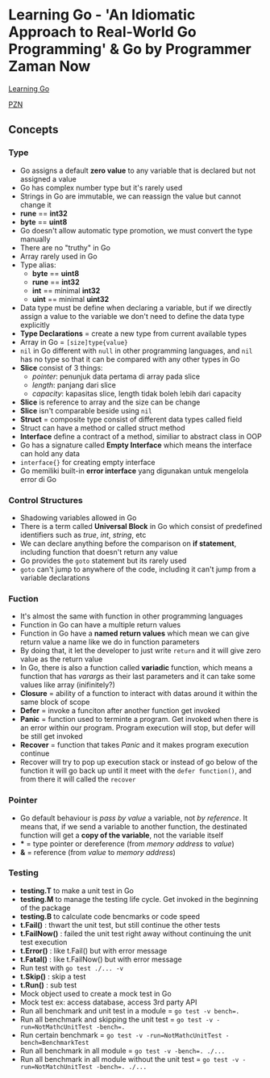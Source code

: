 # Learning Go - 'An Idiomatic Approach to Real-World Go Programming' & Go by Programmer Zaman Now

[Learning Go](https://www.oreilly.com/library/view/learning-go/9781492077206/)

[PZN](https://www.programmerzamannow.com/)

## Concepts

### Type

- Go assigns a default **zero value** to any variable that is declared but not assigned a value
- Go has complex number type but it's rarely used
- Strings in Go are immutable, we can reassign the value but cannot change it
- **rune** == **int32**
- **byte** == **uint8**
- Go doesn't allow automatic type promotion, we must convert the type manually
- There are no "truthy" in Go
- Array rarely used in Go
- Type alias:
  - **byte** == **uint8**
  - **rune** == **int32**
  - **int** == minimal **int32**
  - **uint** == minimal **uint32**
- Data type must be define when declaring a variable, but if we directly assign a value to the variable we don't need to define the data type explicitly
- **Type Declarations** = create a new type from current available types
- Array in Go = `[size]type{value}`
- `nil` in Go different with `null` in other programming languages, and `nil` has no type so that it can be compared with any other types in Go
- **Slice** consist of 3 things:
  - _pointer_: penunjuk data pertama di array pada slice
  - _length_: panjang dari slice
  - _capacity_: kapasitas slice, length tidak boleh lebih dari capacity
- **Slice** is reference to array and the size can be change
- **Slice** isn't comparable beside using `nil`
- **Struct** = composite type consist of different data types called field
- Struct can have a method or called struct method
- **Interface** define a contract of a method, similiar to abstract class in OOP
- Go has a signature called **Empty Interface** which means the interface can hold any data
- `interface{}` for creating empty interface
- Go memiliki built-in **error interface** yang digunakan untuk mengelola error di Go

### Control Structures

- Shadowing variables allowed in Go
- There is a term called **Universal Block** in Go which consist of predefined identifiers such as _true_, _int_, _string_, etc
- We can declare anything before the comparison on **if statement**, including function that doesn't return any value
- Go provides the `goto` statement but its rarely used
- `goto` can't jump to anywhere of the code, including it can't jump from a variable declarations

### Fuction

- It's almost the same with function in other programming languages
- Function in Go can have a multiple return values
- Function in Go have a **named return values** which mean we can give return value a name like we do in function parameters
- By doing that, it let the developer to just write `return` and it will give zero value as the return value
- In Go, there is also a function called **variadic** function, which means a function that has _varargs_ as their last parameters and it can take some values like array (inifinitely?)
- **Closure** = ability of a function to interact with datas around it within the same block of scope
- **Defer** = invoke a funciton after another function get invoked
- **Panic** = function used to terminte a program. Get invoked when there is an error within our program. Program execution will stop, but defer will be still get invoked
- **Recover** = function that takes _Panic_ and it makes program execution continue
- Recover will try to pop up execution stack or instead of go below of the function it will go back up until it meet with the `defer function()`, and from there it will called the `recover`

### Pointer

- Go default behaviour is _pass by value_ a variable, not _by reference_. It means that, if we send a variable to another function,
  the destinated function will get a **copy of the variable**, not the variable itself
- **\*** = type pointer or dereference (from _memory address_ to _value_)
- **&** = reference (from _value_ to _memory address_)

### Testing

- **testing.T** to make a unit test in Go
- **testing.M** to manage the testing life cycle. Get invoked in the beginning of the package
- **testing.B** to calculate code bencmarks or code speed
- **t.Fail()** : thwart the unit test, but still continue the other tests
- **t.FailNow()** : failed the unit test right away without continuing the unit test execution
- **t.Error()** : like t.Fail() but with error message
- **t.Fatal()** : like t.FailNow() but with error message
- Run test with `go test ./... -v`
- **t.Skip()** : skip a test
- **t.Run()** : sub test
- Mock object used to create a mock test in Go
- Mock test ex: access database, access 3rd party API
- Run all benchmark and unit test in a module = `go test -v bench=.`
- Run all benchmark and skipping the unit test = `go test -v -run=NotMathcUnitTest -bench=.`
- Run certain benchmark = `go test -v -run=NotMathcUnitTest -bench=BenchmarkTest`
- Run all benchmark in all module = `go test -v -bench=. ./...`
- Run all benchmark in all module without the unit test = `go test -v -run=NotMatchUnitTest -bench=. ./...`
